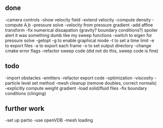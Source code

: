 ## done
-camera controls
-show velocity field
-extend velocity
-compute density
-compute A,b
-pressure solve
-velocity from pressure gradient
-add affine transform
-fix numerical dissapation (gravity? boundary conditions?) spoiler alert it was something dumb like my sweep functions
-switch to eigen for pressure solve
-getopt
    -g to enable graphical mode
    -t to set a time limit
    -e to export files
    -a to export each frame
    -o to set output directory
-change cmake error flags
-refactor sweep code (did not do this, sweep code is fine)

## todo
-import obstacles
-emitters
-refactor export code
-optimization
-viscosity
-particle level set method
-mesh cleanup (remove doubles, correct normals)
-explicitly compute weight gradient
-load solid/fluid files
-fix boundary conditions (clinging)

## further work
-set up partio
-use openVDB
-mesh loading